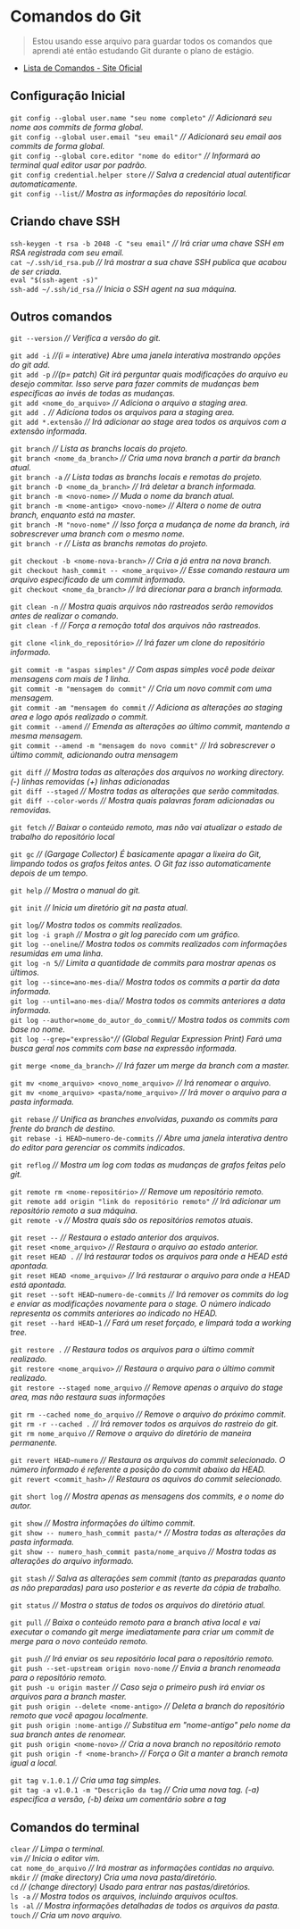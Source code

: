 # Comandos do Git

> Estou usando esse arquivo para guardar todos os comandos que aprendi até então estudando Git durante o plano de estágio.

- [Lista de Comandos - Site Oficial](https://git-scm.com/docs)

## Configuração Inicial

`git config --global user.name "seu nome completo"` *// Adicionará seu nome aos commits de forma global.*  
`git config --global user.email "seu email"` *// Adicionará seu email aos commits de forma global.*  
`git config --global core.editor "nome do editor"` *// Informará ao terminal qual editor usar por padrão.*  
`git config credential.helper store` *// Salva a credencial atual autentificar automaticamente.*  
`git config --list`*// Mostra as informações do repositório local.*  

## Criando chave SSH

`ssh-keygen -t rsa -b 2048 -C "seu email"` *// Irá criar uma chave SSH em RSA registrada com seu email.*  
`cat ~/.ssh/id_rsa.pub` *// Irá mostrar a sua chave SSH publica que acabou de ser criada.*  
`eval "$(ssh-agent -s)"`  
`ssh-add ~/.ssh/id_rsa`  *// Inicia o SSH agent na sua máquina.*  

## Outros comandos

`git --version` *// Verifica a versão do git.*

`git add -i` *//(i = interative) Abre uma janela interativa mostrando opções do git add.*  
`git add -p` *//(p= patch) Git irá perguntar quais modificações do arquivo eu desejo commitar. Isso serve para fazer commits de mudanças bem especificas ao invés de todas as mudanças.*  
`git add <nome_do_arquivo>` *// Adiciona o arquivo a staging area.*  
`git add .` *// Adiciona todos os arquivos para a staging area.*  
`git add *.extensão` *// Irá adicionar ao stage area todos os arquivos com a extensão informada.* 

`git branch` *// Lista as branchs locais do projeto.*  
`git branch <nome_da_branch>` *// Cria uma nova branch a partir da branch atual.*  
`git branch -a` *// Lista todas as branchs locais e remotas do projeto.*  
`git branch -D <nome_da_branch>` *// Irá deletar a branch informada.*  
`git branch -m <novo-nome>` *// Muda o nome da branch atual.*  
`git branch -m <nome-antigo> <novo-nome>` *// Altera o nome de outra branch, enquanto está na master.*  
`git branch -M "novo-nome"` *// Isso força a mudança de nome da branch, irá sobrescrever uma branch com o mesmo nome.*  
`git branch -r` *// Lista as branchs remotas do projeto.*

`git checkout -b <nome-nova-branch>` *// Cria a já entra na nova branch.*  
`git checkout hash_commit -- <nome_arquivo>` *// Esse comando restaura um arquivo especificado de um commit informado.*  
`git checkout <nome_da_branch>` *// Irá direcionar para a branch informada.*  

`git clean -n` *// Mostra quais arquivos não rastreados serão removidos antes de realizar o comando.*  
`git clean -f` *// Força a remoção total dos arquivos não rastreados.*

`git clone <link_do_repositório>` *// Irá fazer um clone do repositório informado.*  

`git commit -m "aspas simples"` *// Com aspas simples você pode deixar mensagens com mais de 1 linha.*  
`git commit -m "mensagem do commit"` *// Cria um novo commit com uma mensagem.*  
`git commit -am "mensagem do commit` *// Adiciona as alterações ao staging area e logo após realizado o commit.*  
`git commit --amend` *// Emenda as alterações ao último commit, mantendo a mesma mensagem.*  
`git commit --amend -m "mensagem do novo commit"` *// Irá sobrescrever o último commit, adicionando outra mensagem*  

`git diff` *// Mostra todas as alterações dos arquivos no working directory. (-) linhas removidas (+) linhas adicionadas*  
`git diff --staged` *// Mostra todas as alterações que serão commitadas.*  
`git diff --color-words` *// Mostra quais palavras foram adicionadas ou removidas.*  

`git fetch` *// Baixar o conteúdo remoto, mas não vai atualizar o estado de trabalho do repositório local*  

`git gc` *// (Gargage Collector) É basicamente apagar a lixeira do Git, limpando todos os grafos feitos antes. O Git faz isso automaticamente depois de um tempo.*  

`git help` *// Mostra o manual do git.*  

`git init` *// Inicia um diretório git na pasta atual.*  

`git log`*// Mostra todos os commits realizados.*  
`git log -i graph` *// Mostra o git log parecido com um gráfico.*  
`git log --oneline`*// Mostra todos os commits realizados com informações resumidas em uma linha.*  
`git log -n 5`*// Limita a quantidade de commits para mostrar apenas os últimos.*  
`git log --since=ano-mes-dia`*// Mostra todos os commits a partir da data informada.*  
`git log --until=ano-mes-dia`*// Mostra todos os commits anteriores a data informada.*  
`git log --author=nome_do_autor_do_commit`*// Mostra todos os commits com base no nome.*  
`git log --grep="expressão"`*// (Global Regular Expression Print) Fará uma busca geral nos commits com base na expressão informada.*  

`git merge <nome_da_branch>` *// Irá fazer um merge da branch com a master.*  

`git mv <nome_arquivo> <novo_nome_arquivo>` *// Irá renomear o arquivo.*  
`git mv <nome_arquivo> <pasta/nome_arquivo>` *// Irá mover o arquivo para a pasta informada.*  

`git rebase` *// Unifica as branches envolvidas, puxando os commits para frente do branch de destino.*  
`git rebase -i HEAD~numero-de-commits` *// Abre uma janela interativa dentro do editor para gerenciar os commits indicados.*  

`git reflog` *// Mostra um log com todas as mudanças de grafos feitas pelo git.*  

`git remote rm <nome-repositório>` *// Remove um repositório remoto.*  
`git remote add origin "link do repositório remoto"` *// Irá adicionar um repositório remoto a sua máquina.*  
`git remote -v` *// Mostra quais são os repositórios remotos atuais.*  

`git reset --` *// Restaura o estado anterior dos arquivos.*  
`git reset <nome_arquivo>` *// Restaura o arquivo ao estado anterior.*  
`git reset HEAD .` *// Irá restaurar todos os arquivos para onde a HEAD está apontada.*  
`git reset HEAD <nome_arquivo>` *// Irá restaurar o arquivo para onde a HEAD está apontada.*  
`git reset --soft HEAD~numero-de-commits` *// Irá remover os commits do log e enviar as modificações novamente para o stage. O número indicado representa os commits anteriores ao indicado no HEAD.*  
`git reset --hard HEAD~1` *// Fará um reset forçado, e limpará toda a working tree.*  

`git restore .` *// Restaura todos os arquivos para o último commit realizado.*  
`git restore <nome_arquivo>` *// Restaura o arquivo para o último commit realizado.*  
`git restore --staged nome_arquivo` *// Remove apenas o arquivo do stage area, mas não restaura suas informações*  

`git rm --cached nome_do_arquivo` *// Remove o arquivo do próximo commit.*  
`git rm -r --cached .` *// Irá remover todos os arquivos do rastreio do git.*  
`git rm nome_arquivo` *// Remove o arquivo do diretório de maneira permanente.*  

`git revert HEAD~numero` *// Restaura os arquivos do commit selecionado. O número informado é referente a posição do commit abaixo da HEAD.*  
`git revert <commit_hash>` *// Restaura os aquivos do commit selecionado.*  

`git short log` *// Mostra apenas as mensagens dos commits, e o nome do autor.*  

`git show` *// Mostra informações do último commit.*  
`git show -- numero_hash_commit pasta/*`  *// Mostra todas as alterações da pasta informada.*  
`git show -- numero_hash_commit pasta/nome_arquivo` *// Mostra todas as alterações do arquivo informado.*  

`git stash` *// Salva as alterações sem commit (tanto as preparadas quanto as não preparadas) para uso posterior e as reverte da cópia de trabalho.*  

`git status` *// Mostra o status de todos os arquivos do diretório atual.*  

`git pull` *// Baixa o conteúdo remoto para a branch ativa local e vai executar o comando git merge imediatamente para criar um commit de merge para o novo conteúdo remoto.*  

`git push` *// Irá enviar os seu repositório local para o repositório remoto.*  
`git push --set-upstream origin novo-nome` *// Envia a branch renomeada para o repositório remoto.*  
`git push -u origin master` *// Caso seja o primeiro push irá enviar os arquivos para a branch master.*  
`git push origin --delete <nome-antigo>` *// Deleta a branch do repositório remoto que você apagou localmente.*  
`git push origin :nome-antigo` *// Substitua em "nome-antigo" pelo nome da sua branch antes de renomear.*  
`git push origin <nome-novo>` *// Cria a nova branch no repositório remoto*  
`git push origin -f <nome-branch>` *// Força o Git a manter a branch remota igual a local.*  

`git tag v.1.0.1` *// Cria uma tag simples.*  
`git tag -a v1.0.1 -m "Descrição da tag` *// Cria uma nova tag. (-a) especifica a versão, (-b) deixa um comentário sobre a tag*  

## Comandos do terminal

`clear` *// Limpa o terminal.*  
`vim` *// Inicia o editor vim.*  
`cat nome_do_arquivo` *// Irá mostrar as informações contidas no arquivo.*  
`mkdir` *// (make directory) Cria uma nova pasta/diretório.*  
`cd` *// (change directory) Usado para entrar nas pastas/diretórios.*  
`ls -a` *// Mostra todos os arquivos, incluindo arquivos ocultos.*  
`ls -al` *// Mostra informações detalhadas de todos os arquivos da pasta.*  
`touch` *// Cria um novo arquivo.*
